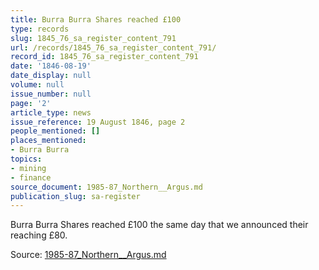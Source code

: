 ```yaml
---
title: Burra Burra Shares reached £100
type: records
slug: 1845_76_sa_register_content_791
url: /records/1845_76_sa_register_content_791/
record_id: 1845_76_sa_register_content_791
date: '1846-08-19'
date_display: null
volume: null
issue_number: null
page: '2'
article_type: news
issue_reference: 19 August 1846, page 2
people_mentioned: []
places_mentioned:
- Burra Burra
topics:
- mining
- finance
source_document: 1985-87_Northern__Argus.md
publication_slug: sa-register
---
```


Burra Burra Shares reached £100 the same day that we announced their reaching £80.

Source: [1985-87_Northern__Argus.md](/downloads/markdown/1985-87_Northern__Argus.md)
